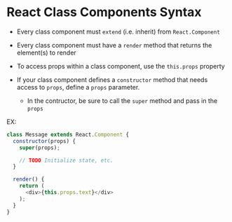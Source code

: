 # React Class Components Syntax

* Every class component must `extend` (i.e. inherit) from `React.Component`

* Every class component must have a `render` method that returns the element(s) to render 

* To access props within a class component, use the `this.props` property

* If your class component defines a `constructor` method that needs access to `props`, define a `props` parameter.
    - In the contructor, be sure to call the `super` method and pass in the `props`

EX:
```javascript
class Message extends React.Component {
  constructor(props) {
    super(props);

    // TODO Initialize state, etc.
  }

  render() {
    return (
      <div>{this.props.text}</div>
    );
  }
}
```

